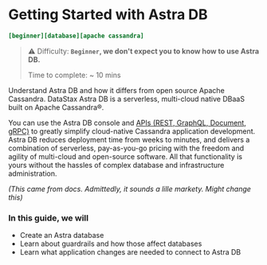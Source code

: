 # Getting Started with Astra DB
```ini
[beginner][database][apache cassandra]
```

> ⚠️ Difficulty: **`Beginner`, we don't expect you to know how to use Astra DB.**
>
> Time to complete: ~ 10 mins

Understand Astra DB and how it differs from open source Apache Cassandra. DataStax Astra DB is a serverless, multi-cloud native DBaaS built on Apache Cassandra®.

You can use the Astra DB console and [APIs (REST, GraphQL, Document, gRPC)](https://docs.datastax.com/en/astra-serverless/docs/develop/developing.html) to greatly simplify cloud-native Cassandra application development. Astra DB reduces deployment time from weeks to minutes, and delivers a combination of serverless, pay-as-you-go pricing with the freedom and agility of multi-cloud and open-source software. All that functionality is yours without the hassles of complex database and infrastructure administration. 

_(This came from docs. Admittedly, it sounds a lille markety. Might change this)_

### In this guide, we will
- Create an Astra database
- Learn about guardrails and how those affect databases
- Learn what application changes are needed to connect to Astra DB